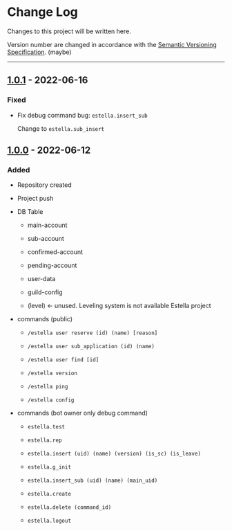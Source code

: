 # Change Log

Changes to this project will be written here.

Version number are changed in accordance with the [Semantic Versioning Specification](https://semver.org/). (maybe)

***

## [1.0.1](https://github.com/Fairy-Phy/estella/tree/1.0.1) - 2022-06-16

### Fixed

* Fix debug command bug: `estella.insert_sub`

  Change to `estella.sub_insert`

## [1.0.0](https://github.com/Fairy-Phy/estella/tree/1.0.0) - 2022-06-12

### Added

* Repository created

* Project push

* DB Table

  * main-account

  * sub-account

  * confirmed-account

  * pending-account

  * user-data

  * guild-config

  * (level) <- unused. Leveling system is not available Estella project

* commands (public)

  * `/estella user reserve (id) (name) [reason]`

  * `/estella user sub_application (id) (name)`

  * `/estella user find [id]`

  * `/estella version`

  * `/estella ping`

  * `/estella config`

* commands (bot owner only debug command)

  * `estella.test`

  * `estella.rep`

  * `estella.insert (uid) (name) (version) (is_sc) (is_leave)`

  * `estella.g_init`

  * `estella.insert_sub (uid) (name) (main_uid)`

  * `estella.create`

  * `estella.delete (command_id)`

  * `estella.logout`
